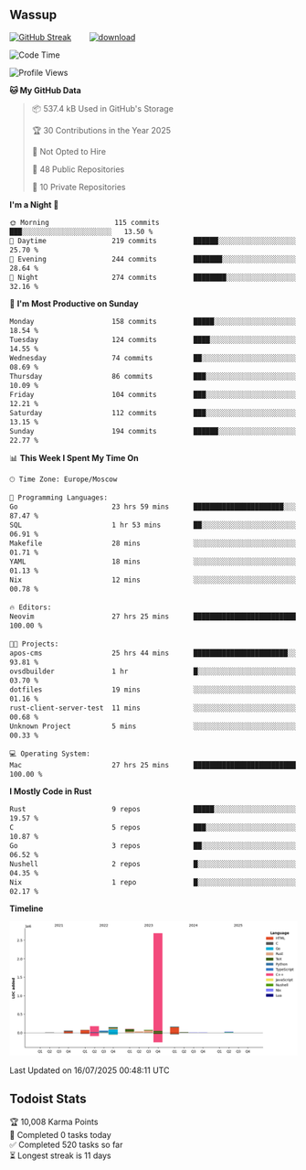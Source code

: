 ## Wassup

<!--
-->

[![GitHub Streak](http://github-readme-streak-stats.herokuapp.com?user=archeoss&theme=shades-of-purple&hide_border=true&date_format=j%20M%5B%20Y%5D)](https://git.io/streak-stats)&nbsp;&nbsp;&nbsp;&nbsp;&nbsp;&nbsp;&nbsp;&nbsp;[![download](https://user-images.githubusercontent.com/68448737/147796309-d8b65b1d-4dde-40d9-b03a-2b42aaa6cd43.jpeg)
](http://bmstu.ru/)

<!--START_SECTION:waka-->
![Code Time](http://img.shields.io/badge/Code%20Time-3%2C989%20hrs%2057%20mins-blue)

![Profile Views](http://img.shields.io/badge/Profile%20Views-0-blue)

**🐱 My GitHub Data** 

> 📦 537.4 kB Used in GitHub's Storage 
 > 
> 🏆 30 Contributions in the Year 2025
 > 
> 🚫 Not Opted to Hire
 > 
> 📜 48 Public Repositories 
 > 
> 🔑 10 Private Repositories 
 > 
**I'm a Night 🦉** 

```text
🌞 Morning                115 commits         ███░░░░░░░░░░░░░░░░░░░░░░   13.50 % 
🌆 Daytime                219 commits         ██████░░░░░░░░░░░░░░░░░░░   25.70 % 
🌃 Evening                244 commits         ███████░░░░░░░░░░░░░░░░░░   28.64 % 
🌙 Night                  274 commits         ████████░░░░░░░░░░░░░░░░░   32.16 % 
```
📅 **I'm Most Productive on Sunday** 

```text
Monday                   158 commits         █████░░░░░░░░░░░░░░░░░░░░   18.54 % 
Tuesday                  124 commits         ████░░░░░░░░░░░░░░░░░░░░░   14.55 % 
Wednesday                74 commits          ██░░░░░░░░░░░░░░░░░░░░░░░   08.69 % 
Thursday                 86 commits          ███░░░░░░░░░░░░░░░░░░░░░░   10.09 % 
Friday                   104 commits         ███░░░░░░░░░░░░░░░░░░░░░░   12.21 % 
Saturday                 112 commits         ███░░░░░░░░░░░░░░░░░░░░░░   13.15 % 
Sunday                   194 commits         ██████░░░░░░░░░░░░░░░░░░░   22.77 % 
```


📊 **This Week I Spent My Time On** 

```text
🕑︎ Time Zone: Europe/Moscow

💬 Programming Languages: 
Go                       23 hrs 59 mins      ██████████████████████░░░   87.47 % 
SQL                      1 hr 53 mins        ██░░░░░░░░░░░░░░░░░░░░░░░   06.91 % 
Makefile                 28 mins             ░░░░░░░░░░░░░░░░░░░░░░░░░   01.71 % 
YAML                     18 mins             ░░░░░░░░░░░░░░░░░░░░░░░░░   01.13 % 
Nix                      12 mins             ░░░░░░░░░░░░░░░░░░░░░░░░░   00.78 % 

🔥 Editors: 
Neovim                   27 hrs 25 mins      █████████████████████████   100.00 % 

🐱‍💻 Projects: 
apos-cms                 25 hrs 44 mins      ███████████████████████░░   93.81 % 
ovsdbuilder              1 hr                █░░░░░░░░░░░░░░░░░░░░░░░░   03.70 % 
dotfiles                 19 mins             ░░░░░░░░░░░░░░░░░░░░░░░░░   01.16 % 
rust-client-server-test  11 mins             ░░░░░░░░░░░░░░░░░░░░░░░░░   00.68 % 
Unknown Project          5 mins              ░░░░░░░░░░░░░░░░░░░░░░░░░   00.33 % 

💻 Operating System: 
Mac                      27 hrs 25 mins      █████████████████████████   100.00 % 
```

**I Mostly Code in Rust** 

```text
Rust                     9 repos             █████░░░░░░░░░░░░░░░░░░░░   19.57 % 
C                        5 repos             ███░░░░░░░░░░░░░░░░░░░░░░   10.87 % 
Go                       3 repos             ██░░░░░░░░░░░░░░░░░░░░░░░   06.52 % 
Nushell                  2 repos             █░░░░░░░░░░░░░░░░░░░░░░░░   04.35 % 
Nix                      1 repo              █░░░░░░░░░░░░░░░░░░░░░░░░   02.17 % 
```



**Timeline**

![Lines of Code chart](https://raw.githubusercontent.com/archeoss/archeoss/master/assets/bar_graph.png)


 Last Updated on 16/07/2025 00:48:11 UTC
<!--END_SECTION:waka-->

## Todoist Stats

<!-- TODO-IST:START -->
🏆  10,008 Karma Points           
🌸  Completed 0 tasks today           
✅  Completed 520 tasks so far           
⏳  Longest streak is 11 days
<!-- TODO-IST:END -->
